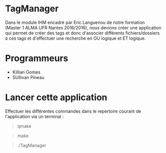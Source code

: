 # TagManager

Dans le module IHM encadré par Eric Languenou de notre formation (Master 1 ALMA UFR Nantes 2016/2016), nous devions créer une application qui permet de créer des tags et donc d'associer différents fichiers/dossiers à ces tags et d'effectuer une recherche en OU logique et ET logique.

# Programmeurs
- Killian Gomes
- SUllivan Pineau

# Lancer cette application
Effectuer les différentes commandes dans le repertoire courant de l'application via un terminal :

> qmake

> make

> ./TagManager
